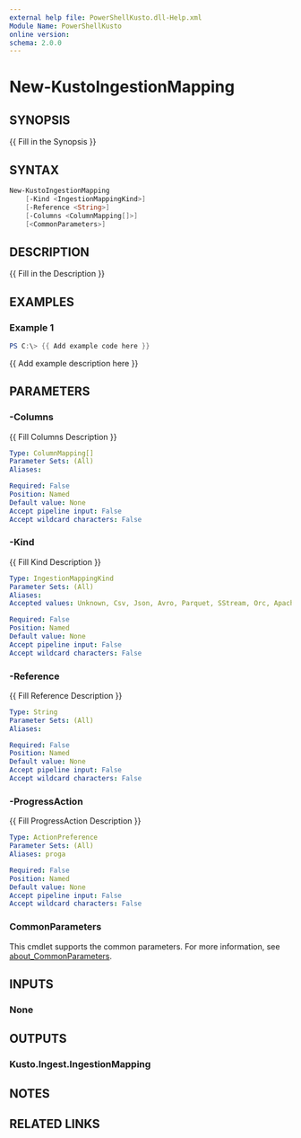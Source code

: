 ```yaml
---
external help file: PowerShellKusto.dll-Help.xml
Module Name: PowerShellKusto
online version:
schema: 2.0.0
---
```


# New-KustoIngestionMapping

## SYNOPSIS

{{ Fill in the Synopsis }}

## SYNTAX

```powershell
New-KustoIngestionMapping
    [-Kind <IngestionMappingKind>]
    [-Reference <String>]
    [-Columns <ColumnMapping[]>]
    [<CommonParameters>]
```

## DESCRIPTION

{{ Fill in the Description }}

## EXAMPLES

### Example 1

```powershell
PS C:\> {{ Add example code here }}
```

{{ Add example description here }}

## PARAMETERS

### -Columns

{{ Fill Columns Description }}

```yaml
Type: ColumnMapping[]
Parameter Sets: (All)
Aliases:

Required: False
Position: Named
Default value: None
Accept pipeline input: False
Accept wildcard characters: False
```

### -Kind

{{ Fill Kind Description }}

```yaml
Type: IngestionMappingKind
Parameter Sets: (All)
Aliases:
Accepted values: Unknown, Csv, Json, Avro, Parquet, SStream, Orc, ApacheAvro, W3CLogFile

Required: False
Position: Named
Default value: None
Accept pipeline input: False
Accept wildcard characters: False
```

### -Reference

{{ Fill Reference Description }}

```yaml
Type: String
Parameter Sets: (All)
Aliases:

Required: False
Position: Named
Default value: None
Accept pipeline input: False
Accept wildcard characters: False
```

### -ProgressAction

{{ Fill ProgressAction Description }}

```yaml
Type: ActionPreference
Parameter Sets: (All)
Aliases: proga

Required: False
Position: Named
Default value: None
Accept pipeline input: False
Accept wildcard characters: False
```

### CommonParameters

This cmdlet supports the common parameters.
For more information, see [about_CommonParameters](http://go.microsoft.com/fwlink/?LinkID=113216).

## INPUTS

### None

## OUTPUTS

### Kusto.Ingest.IngestionMapping

## NOTES

## RELATED LINKS

